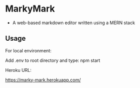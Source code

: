 # MarkyMark

- A web-based markdown editor written using a MERN stack

## Usage

For local environment: 

Add .env to root directory and type: npm start

Heroku URL: 

https://marky-mark.herokuapp.com/